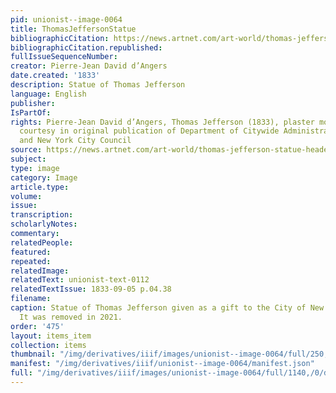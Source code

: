 ```yaml
---
pid: unionist--image-0064
title: ThomasJeffersonStatue
bibliographicCitation: https://news.artnet.com/art-world/thomas-jefferson-statue-headed-new-york-historical-society-2035662
bibliographicCitation.republished: 
fullIssueSequenceNumber: 
creator: Pierre-Jean David d’Angers
date.created: '1833'
description: Statue of Thomas Jefferson
language: English
publisher: 
IsPartOf: 
rights: Pierre-Jean David d’Angers, Thomas Jefferson (1833), plaster model. Photo
  courtesy in original publication of Department of Citywide Administrative Services
  and New York City Council
source: https://news.artnet.com/art-world/thomas-jefferson-statue-headed-new-york-historical-society-2035662
subject: 
type: image
category: Image
article.type: 
volume: 
issue: 
transcription: 
scholarlyNotes: 
commentary: 
relatedPeople: 
featured: 
repeated: 
relatedImage: 
relatedText: unionist-text-0112
relatedTextIssue: 1833-09-05 p.04.38
filename: 
caption: Statue of Thomas Jefferson given as a gift to the City of New York in 1833.
  It was removed in 2021.
order: '475'
layout: items_item
collection: items
thumbnail: "/img/derivatives/iiif/images/unionist--image-0064/full/250,/0/default.jpg"
manifest: "/img/derivatives/iiif/unionist--image-0064/manifest.json"
full: "/img/derivatives/iiif/images/unionist--image-0064/full/1140,/0/default.jpg"
---
```

